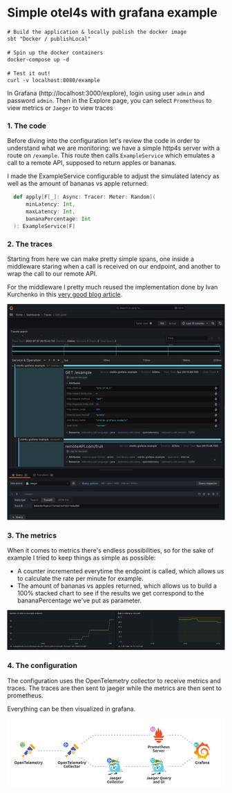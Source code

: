 # Simple otel4s with grafana example

```
# Build the application & locally publish the docker image
sbt "Docker / publishLocal"

# Spin up the docker containers
docker-compose up -d

# Test it out!
curl -v localhost:8080/example
```

In Grafana (http://localhost:3000/explore), login using user `admin` and password `admin`.
Then in the Explore page, you can select `Prometheus` to view metrics or `Jaeger` to view traces

### 1. The code

Before diving into the configuration let's review the code in order to understand what we are monitoring: we have a simple http4s server with a route on `/example`. This route then calls `ExampleService` which emulates a call to a remote API, supposed to return apples or bananas.

I made the ExampleService configurable to adjust the simulated latency as well as the amount of bananas vs apple returned:

```scala
  def apply[F[_]: Async: Tracer: Meter: Random](
      minLatency: Int,
      maxLatency: Int,
      bananaPercentage: Int
  ): ExampleService[F] 
```

### 2. The traces
Starting from here we can make pretty simple spans, one inside a middleware staring when a call is received on our endpoint, and another to wrap the call to our remote API.

For the middleware I pretty much reused the implementation done by Ivan Kurchenko in this [very good blog article](https://ivan-kurchenko.medium.com/telemetry-with-scala-part-3-otel4s-c5c150303164).

![](screenshots/traces.png)


### 3. The metrics

When it comes to metrics there's endless possibilities, so for the sake of example I tried to keep things as simple as possible:
- A counter incremented everytime the endpoint is called, which allows us to calculate the rate per minute for example.
- The amount of bananas vs apples returned, which allows us to build a 100% stacked chart to see if the results we get correspond to the bananaPercentage we've put as parameter.

![](screenshots/metrics.png)

### 4. The configuration

The configuration uses the OpenTelemetry collector to receive metrics and traces. The traces are then sent to jaeger while the metrics are then sent to prometheus.

Everything can be then visualized in grafana.

![](screenshots/architecture.png)

